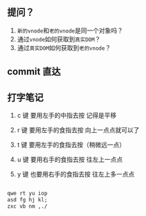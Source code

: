 ## 提问？

1. `新的vnode`和`老的vnode`是同一个对象吗？
2. 通过`vnode`如何获取到`真实DOM`？
3. 通过`真实DOM`如何获取到`老的vnode`？

## commit 直达

## 打字笔记

1. c 键 要用左手的中指去按 记得是平移
2. r 键 要用左手的食指去按 向上一点点就可以了
3. t 键 要用左手的食指去按（稍微远一点）

4. u 键 要用右手的食指去按 往左上一点点
5. y 键 也要用右手的食指去按 往左上多一点点

```txt

qwe rt yu iop
asd fg hj kl;
zxc vb nm ,./

```

